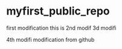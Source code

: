 # myfirst_public_repo
first modification
this is 2nd modif
  3d modifi

  4th modifi
  modification from github
